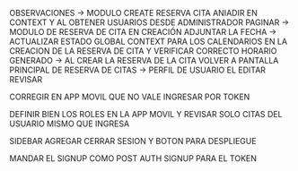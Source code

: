 OBSERVACIONES 
-> MODULO CREATE RESERVA CITA ANIADIR EN CONTEXT Y AL OBTENER USUARIOS DESDE ADMINISTRADOR PAGINAR 
-> MODULO DE RESERVA DE CITA EN CREACIÓN ADJUNTAR LA FECHA 
-> ACTUALIZAR ESTADO GLOBAL CONTEXT PARA LOS CALENDARIOS EN LA CREACION DE LA RESERVA DE CITA Y VERIFICAR CORRECTO HORARIO GENERADO
-> AL CREAR LA RESERVA DE LA CITA VOLVER A PANTALLA PRINCIPAL DE RESERVA DE CITAS
-> PERFIL DE USUARIO EL EDITAR REVISAR

CORREGIR EN APP MOVIL QUE NO VALE INGRESAR POR TOKEN 

DEFINIR BIEN LOS ROLES EN LA APP MOVIL Y REVISAR SOLO CITAS DEL USUARIO MISMO QUE INGRESA

SIDEBAR AGREGAR CERRAR SESION Y BOTON PARA DESPLIEGUE

MANDAR EL SIGNUP COMO POST AUTH SIGNUP PARA EL TOKEN 
